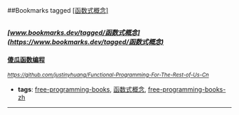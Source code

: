 ##Bookmarks tagged [[函数式概念]](https://www.bookmarks.dev?q=[函数式概念])

_<sup><sup>[www.bookmarks.dev/tagged/函数式概念](https://www.bookmarks.dev/tagged/函数式概念)</sup></sup>_
---
#### [傻瓜函数编程](https://github.com/justinyhuang/Functional-Programming-For-The-Rest-of-Us-Cn)
_<sup>https://github.com/justinyhuang/Functional-Programming-For-The-Rest-of-Us-Cn</sup>_

* **tags**: [free-programming-books](../tagged/free-programming-books.md), [函数式概念](../tagged/函数式概念.md), [free-programming-books-zh](../tagged/free-programming-books-zh.md)
---
